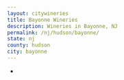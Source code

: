 ```yaml
---
layout: citywineries
title: Bayonne Wineries
description: Wineries in Bayonne, NJ
permalink: /nj/hudson/bayonne/
state: nj
county: hudson
city: bayonne
---
```

-
